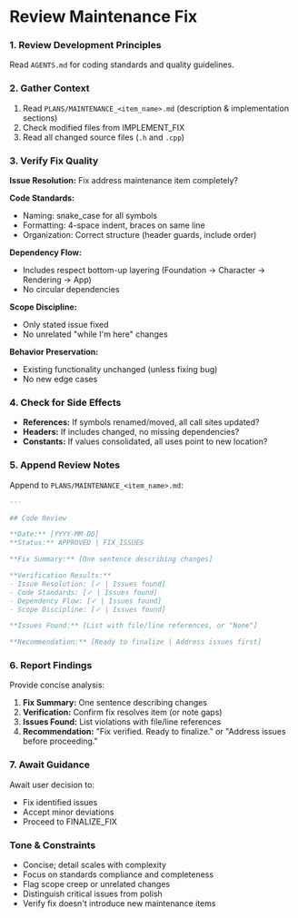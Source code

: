 # Review Maintenance Fix

### 1. Review Development Principles

Read `AGENTS.md` for coding standards and quality guidelines.

### 2. Gather Context

1. Read `PLANS/MAINTENANCE_<item_name>.md` (description & implementation sections)
2. Check modified files from IMPLEMENT_FIX
3. Read all changed source files (`.h` and `.cpp`)

### 3. Verify Fix Quality

**Issue Resolution:** Fix address maintenance item completely?

**Code Standards:**
- Naming: snake_case for all symbols
- Formatting: 4-space indent, braces on same line
- Organization: Correct structure (header guards, include order)

**Dependency Flow:**
- Includes respect bottom-up layering (Foundation → Character → Rendering → App)
- No circular dependencies

**Scope Discipline:**
- Only stated issue fixed
- No unrelated "while I'm here" changes

**Behavior Preservation:**
- Existing functionality unchanged (unless fixing bug)
- No new edge cases

### 4. Check for Side Effects

- **References:** If symbols renamed/moved, all call sites updated?
- **Headers:** If includes changed, no missing dependencies?
- **Constants:** If values consolidated, all uses point to new location?

### 5. Append Review Notes

Append to `PLANS/MAINTENANCE_<item_name>.md`:

```markdown
---

## Code Review

**Date:** [YYYY-MM-DD]
**Status:** APPROVED | FIX_ISSUES

**Fix Summary:** [One sentence describing changes]

**Verification Results:**
- Issue Resolution: [✓ | Issues found]
- Code Standards: [✓ | Issues found]
- Dependency Flow: [✓ | Issues found]
- Scope Discipline: [✓ | Issues found]

**Issues Found:** [List with file/line references, or "None"]

**Recommendation:** [Ready to finalize | Address issues first]
```

### 6. Report Findings

Provide concise analysis:
1. **Fix Summary:** One sentence describing changes
2. **Verification:** Confirm fix resolves item (or note gaps)
3. **Issues Found:** List violations with file/line references
4. **Recommendation:** "Fix verified. Ready to finalize." or "Address issues before proceeding."

### 7. Await Guidance

Await user decision to:
- Fix identified issues
- Accept minor deviations
- Proceed to FINALIZE_FIX

### Tone & Constraints

- Concise; detail scales with complexity
- Focus on standards compliance and completeness
- Flag scope creep or unrelated changes
- Distinguish critical issues from polish
- Verify fix doesn't introduce new maintenance items
